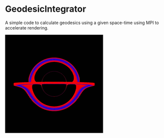 # GeodesicIntegrator

A simple code to calculate geodesics using a given space-time using MPI to
accelerate rendering. 

![](output.gif)



